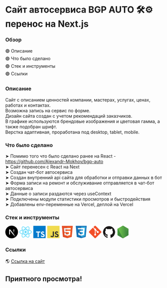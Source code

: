 # Сайт автосервиса BGP AUTO 🛠️⚙️ перенос на Next.js  

### Обзор  
🟣 Описание  
🟣 Что было сделано  
🟣 Стек и инструменты  
🟣 Ссылки  

### Описание  
Сайт с описанием ценностей компании, мастерах, услугах, ценах, работах и контактах.  
Возможна запись на сервис по форме.  
Дизайн сайта создан с учетом рекомендаций заказчиков.  
В графике используются брендовые изображения и цветовая гамма, а также подобран шрифт.  
Верстка адаптивная, проработана под desktop, tablet, mobile.  

### Что было сделано  
➤ Помимо того что было сделано ранее на React - https://github.com/Alexandr-Mokhov/bgp-auto  
➤ Сайт перенесен с React на Next  
➤ Создан чат-бот автосервиса  
➤ Создан внутренний api сайта для обработки и отправки данных в бот  
➤ Форма записи на ремонт и обслуживание отправляется в чат-бот автосервиса  
➤ Данные о записи раздаются через useContext  
➤ Подключены модули статистики просмотров и быстродействия  
➤ Добавлены env-переменные на Vercel, деплой на Vercel  

### Стек и инструменты  

<div>
  <img src="https://github.com/devicons/devicon/blob/master/icons/nextjs/nextjs-original.svg" title="nextjs" alt="nextjs" width="40" height="40"/> 
  <img src="https://github.com/devicons/devicon/blob/master/icons/react/react-original.svg" title="react" alt="react" width="40" height="40"/> 
  <img src="https://github.com/devicons/devicon/blob/master/icons/typescript/typescript-original.svg" title="typescript" alt="typescript" width="40" height="40"/> 
  <img src="https://github.com/devicons/devicon/blob/master/icons/javascript/javascript-original.svg" title="javascript" alt="javascript" width="40" height="40"/> 
  <img src="https://github.com/devicons/devicon/blob/master/icons/html5/html5-original.svg" title="html5" alt="html5" width="40" height="40"/> 
  <img src="https://github.com/devicons/devicon/blob/master/icons/css3/css3-original.svg" title="css3" alt="css" width="40" height="40"/> 
  <img src="https://github.com/devicons/devicon/blob/master/icons/git/git-original.svg" title="git" alt="git" width="40" height="40"/> 
  <img src="https://github.com/devicons/devicon/blob/master/icons/github/github-original.svg" title="github" alt="github" width="40" height="40"/> 
  <img src="https://github.com/devicons/devicon/blob/master/icons/nodejs/nodejs-original.svg" title="nodejs" alt="nodejs" width="40" height="40"/> 
</div>

### Ссылки  
🌎 [Ссылка на сайт](https://bgp-auto.vercel.app/)  

## Приятного просмотра!  
